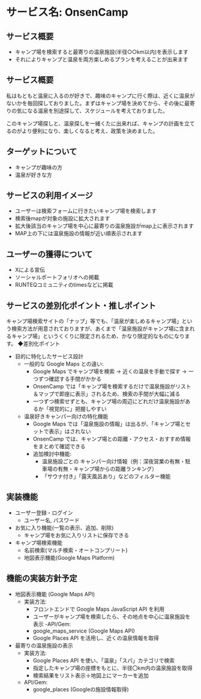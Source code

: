 # サービス名: OnsenCamp
## サービス概要
- キャンプ場を検索すると最寄りの温泉施設(半径○○km以内)を表示します
- それによりキャンプと温泉を両方楽しめるプランを考えることが出来ます

## サービス概要
私はもともと温泉に入るのが好きで、趣味のキャンプに行く際は、近くに温泉がないかを毎回探しておりました。まずはキャンプ場を決めてから、その後に最寄りの気になる温泉を別途探して、スケジュールを考えておりました。

このキャンプ場探しと、温泉探しを一緒くたに出来れば、キャンプの計画を立てるのがより便利になり、楽しくなると考え、政策を決めました。

## ターゲットについて
- キャンプが趣味の方
- 温泉が好きな方

## サービスの利用イメージ
 - ユーザーは検索フォームに行きたいキャンプ場を検索します
 - 検索後mapが対象の施設に拡大されます
 - 拡大後該当のキャンプ場を中心に最寄りの温泉施設がmap上に表示されます
 - MAP上の下には温泉施設の情報が近い順表示されます


##  ユーザーの獲得について
- Xによる宣伝
- ソーシャルポートフォリオへの掲載
- RUNTEQコミュニティのtimesなどに掲載
## サービスの差別化ポイント・推しポイント
キャンプ場検索サイトの「ナップ」等でも、「温泉が楽しめるキャンプ場」という検索方法が用意されておりますが、あくまで「温泉施設がキャンプ場に含まれるキャンプ場」というくくりに限定されるため、かなり限定的なものになります。
◆差別化ポイント
- 目的に特化したサービス設計
  - 一般的な Google Maps との違い:
    - Google Maps でキャンプ場を検索 → 近くの温泉を手動で探す → 一つずつ確認する手間がかかる
    - OnsenCamp では「キャンプ場を検索するだけで温泉施設がリスト＆マップで即座に表示」されるため、検索の手間が大幅に減る
    - 一つずつ検索せずとも、キャンプ場の周辺にどれだけ温泉施設があるか「視覚的に」把握しやすい
  - 温泉好きキャンパー向けの特化機能
    - Google Maps では「温泉施設の情報」は出るが、「キャンプ場とセットで表示」はされない
    - OnsenCamp では、キャンプ場との距離・アクセス・おすすめ情報をまとめて確認できる
    - 追加検討中機能:
      - 温泉施設ごとの キャンパー向け情報（例：深夜営業の有無・駐車場の有無・キャンプ場からの距離ランキング）
      - 「サウナ付き」「露天風呂あり」などのフィルター機能

## 実装機能
- ユーザー登録・ログイン
  - ユーザー名, パスワード
- お気に入り機能(一覧の表示、追加、削除)
  - キャンプ場をお気に入りリストに保存できる
- キャンプ場検索機能
  - 名前検索(マルチ検索・オートコンプリート)
  - 地図表示機能(Google Maps Platform)

## 機能の実装方針予定
- 地図表示機能 (Google Maps API)
  - 実装方法:
    - フロントエンドで Google Maps JavaScript API を利用
    - ユーザーがキャンプ場を検索したら、その地点を中心に温泉施設を表示
  -API/Gem:
    - google_maps_service (Google Maps API)
    - Google Places API を活用し、近くの温泉情報を取得
- 最寄りの温泉施設の表示
  - 実装方法:
    - Google Places API を使い、「温泉」「スパ」カテゴリで検索
    - 指定したキャンプ場の座標をもとに、半径〇km内の温泉施設を取得
    - 検索結果をリスト表示＋地図上にマーカーを追加
  - API/Gem:
    - google_places (Googleの施設情報取得)